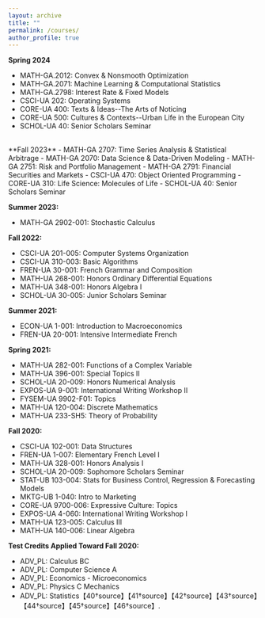 ```yaml
---
layout: archive
title: ""
permalink: /courses/
author_profile: true
---
```


**Spring 2024**
- MATH-GA.2012: Convex & Nonsmooth Optimization
- MATH-GA.2071: Machine Learning & Computational Statistics
- MATH-GA.2798: Interest Rate & Fixed Models
- CSCI-UA 202: Operating Systems
- CORE-UA 400: Texts & Ideas--The Arts of Noticing
- CORE-UA 500: Cultures & Contexts--Urban Life in the European City 
- SCHOL-UA 40: Senior Scholars Seminar  
<br>
**Fall 2023**
- MATH-GA 2707: Time Series Analysis & Statistical Arbitrage
- MATH-GA 2070: Data Science & Data-Driven Modeling
- MATH-GA 2751: Risk and Portfolio Management
- MATH-GA 2791: Financial Securities and Markets
- CSCI-UA 470: Object Oriented Programming
- CORE-UA 310: Life Science: Molecules of Life
- SCHOL-UA 40: Senior Scholars Seminar

**Summer 2023:**
- MATH-GA 2902-001: Stochastic Calculus

**Fall 2022:**
- CSCI-UA 201-005: Computer Systems Organization
- CSCI-UA 310-003: Basic Algorithms
- FREN-UA 30-001: French Grammar and Composition
- MATH-UA 268-001: Honors Ordinary Differential Equations
- MATH-UA 348-001: Honors Algebra I
- SCHOL-UA 30-005: Junior Scholars Seminar

**Summer 2021:**
- ECON-UA 1-001: Introduction to Macroeconomics
- FREN-UA 20-001: Intensive Intermediate French

**Spring 2021:**
- MATH-UA 282-001: Functions of a Complex Variable
- MATH-UA 396-001: Special Topics II
- SCHOL-UA 20-009: Honors Numerical Analysis
- EXPOS-UA 9-001: International Writing Workshop II
- FYSEM-UA 9902-F01: Topics
- MATH-UA 120-004: Discrete Mathematics
- MATH-UA 233-SH5: Theory of Probability

**Fall 2020:**
- CSCI-UA 102-001: Data Structures
- FREN-UA 1-007: Elementary French Level I
- MATH-UA 328-001: Honors Analysis I
- SCHOL-UA 20-009: Sophomore Scholars Seminar
- STAT-UB 103-004: Stats for Business Control, Regression & Forecasting Models
- MKTG-UB 1-040: Intro to Marketing
- CORE-UA 9700-006: Expressive Culture: Topics
- EXPOS-UA 4-060: International Writing Workshop I
- MATH-UA 123-005: Calculus III
- MATH-UA 140-006: Linear Algebra

**Test Credits Applied Toward Fall 2020:**
- ADV_PL: Calculus BC
- ADV_PL: Computer Science A
- ADV_PL: Economics - Microeconomics
- ADV_PL: Physics C Mechanics
- ADV_PL: Statistics【40†source】【41†source】【42†source】【43†source】【44†source】【45†source】【46†source】.
